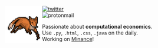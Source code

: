 <img src="fox.gif" width=20% align=left></img>

[![twitter](https://img.shields.io/badge/-@iankoide-313131?style=flat-square&labelColor=313131&logo=twitter&logoColor=white&color=313131)](https://twitter.com/iankoide)  
![protonmail](https://img.shields.io/badge/-ian.koide@protonmail.com-313131?style=flat-square&labelColor=313131&logo=protonmail&logoColor=white&color=313131)  

- Passionate about **computational economics**.
- Use `.py`, `.html`, `.css`, `.java` on the daily.
- Working on [Minance](https://github.com/minancenet/web)!
